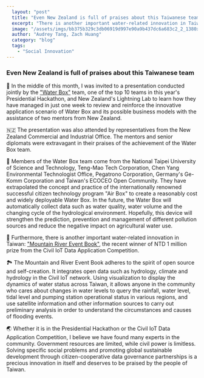 ```yaml
---
  layout: "post"
  title: "Even New Zealand is full of praises about this Taiwanese team"
  excerpt: "There is another important water-related innovation in Taiwan: the “Mountain River Event Book”."
  image: "/assets/imgs/bb375b329c3db06919d997e90a9b437dc6a683c2_2_1380x776.jpeg"
  author: "Audrey Tang, Zach Huang"
  category: "blog"
  tags: 
    - "Social Innovation"
---
```


### Even New Zealand is full of praises about this Taiwanese team

🏡 In the middle of this month, I was invited to a presentation conducted jointly by the ["Water Box"](https://issuu.com/pdis.tw/docs/friday_wrap-up_presentation_-_water_box) team, one of the top 10 teams in this year's Presidential Hackathon, and New Zealand's Lightning Lab to learn how they have managed in just one week to review and reinforce the innovative application scenario of Water Box and its possible business models with the assistance of two mentors from New Zealand.

🇳🇿 The presentation was also attended by representatives from the New Zealand Commercial and Industrial Office. The mentors and senior diplomats were extravagant in their praises of the achievement of the Water Box team.

🌾 Members of the Water Box team come from the National Taipei University of Science and Technology, Teng-Mao Tech Corporation, Chen Yang Environmental Technologist Office, Pegatrono Corporation, Germany's Ge-Komm Corporation and Taiwan's ECOCEO Open Community. They have extrapolated the concept and practice of the internationally renowned successful citizen technology program "Air Box" to create a reasonably cost and widely deployable Water Box. In the future, the Water Box will automatically collect data such as water quality, water volume and the changing cycle of the hydrological environment. Hopefully, this device will strengthen the prediction, prevention and management of different pollution sources and reduce the negative impact on agricultural water use.

💯 Furthermore, there is another important water-related innovation in Taiwan: ["Mountain River Event Book"](https://riverlog.lass-net.org), the recent winner of NTD 1 million prize from the Civil IoT Data Application Competition.

🏞️ The Mountain and River Event Book adheres to the spirit of open source and self-creation. It integrates open data such as hydrology, climate and hydrology in the Civil IoT network. Using visualization to display the dynamics of water status across Taiwan, it allows anyone in the community who cares about changes in water levels to query the rainfall, water level, tidal level and pumping station operational status in various regions, and use satellite information and other information sources to carry out preliminary analysis in order to understand the circumstances and causes of flooding events.

🌏 Whether it is in the Presidential Hackathon or the Civil IoT Data Application Competition, I believe we have found many experts in the community. Government resources are limited, while civil power is limitless. Solving specific social problems and promoting global sustainable development through citizen-cooperative data governance partnerships is a precious innovation in itself and deserves to be praised by the people of Taiwan.
